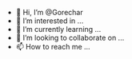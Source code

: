 - 👋 Hi, I’m @Gorechar
- 👀 I’m interested in ...
- 🌱 I’m currently learning ...
- 💞️ I’m looking to collaborate on ...
- 📫 How to reach me ...

<!---
Gorechar/Gorechar is a ✨ special ✨ repository because its `README.md` (this file) appears on your GitHub profile.
You can click the Preview link to take a look at your changes.
--->
